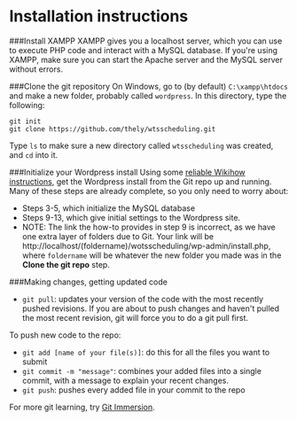 # Installation instructions

###Install XAMPP
XAMPP gives you a localhost server, which you can use to execute PHP code and interact with a MySQL database. If you're using XAMPP, make sure you can start the Apache server and the MySQL server without errors.

###Clone the git repository
On Windows, go to (by default) `C:\xampp\htdocs` and make a new folder, probably called `wordpress`. In this directory, type the following:

	git init
	git clone https://github.com/thely/wtsscheduling.git

Type `ls` to make sure a new directory called `wtsscheduling` was created, and `cd` into it.

###Initialize your Wordpress install
Using some [reliable Wikihow instructions](http://www.wikihow.com/Install-Wordpress-on-XAMPP), get the Wordpress install from the Git repo up and running. Many of these steps are already complete, so you only need to worry about:

- Steps 3-5, which initialize the MySQL database
- Steps 9-13, which give initial settings to the Wordpress site.
- NOTE: The link the how-to provides in step 9 is incorrect, as we have one extra layer of folders due to Git. Your link will be http://localhost/(foldername)/wotsscheduling/wp-admin/install.php, where `foldername` will be whatever the new folder you made was in the **Clone the git repo** step.

###Making changes, getting updated code
- `git pull`: updates your version of the code with the most recently pushed revisions. If you are about to push changes and haven't pulled the most recent revision, git will force you to do a git pull first.

To push new code to the repo:
- `git add [name of your file(s)]`: do this for all the files you want to submit
- `git commit -m "message"`: combines your added files into a single commit, with a message to explain your recent changes.
- `git push`: pushes every added file in your commit to the repo

For more git learning, try [Git Immersion](http://gitimmersion.com/).
